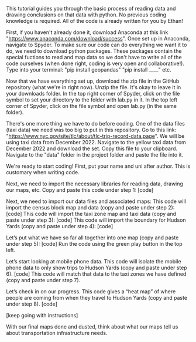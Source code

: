 This tutorial guides you through the basic process of reading data and drawing conclusions on that data with python. 
No previous coding knowledge is required. All of the code is already written for you by Ethan!

First, if you haven't already done it, download Anaconda at this link "https://www.anaconda.com/download/success".
Once set up in Anaconda, navigate to Spyder.
To make sure our code can do everything we want it to do, we need to download python packages.
    These packages contain the special fuctions to read and map data so we don't have to write all of the code ourselves (when done right, coding is very open and collaborative!).
Type into your terminal:
    "pip install geopandas"
    "pip install ____"
    etc.

Now that we have everything set up, download the zip file in the GitHub repository (what we're in right now).
Unzip the file. It's okay to leave it in your downloads folder.
In the top right corner of Spyder, click on the file symbol to set your directory to the folder with lab.py in it.
In the top left corner of Spyder, click on the file symbol and open lab.py (in the same folder).

There's one more thing we have to do before coding. One of the data files (taxi data) we need was too big to put in this repository.
Go to this link: "https://www.nyc.gov/site/tlc/about/tlc-trip-record-data.page". 
We will be using taxi data from December 2022. Navigate to the yellow taxi data from December 2022 and download the set. 
Copy this file to your clipboard. Navigate to the "data" folder in the project folder and paste the file into it. 

We're ready to start coding! 
First, put your name and uni after author. This is customary when writing code. 

Next, we need to import the necessary libraries for reading data, drawing our maps, etc.
Copy and paste this code under step 1:
[code]

Next, we need to import our data files and associated maps:
    This code will import the census block map and data (copy and paste under step 2):
        [code]
    This code will import the taxi zone map and taxi data (copy and paste under step 3):
        [code]
    This code will import the boundary for Hudson Yards (copy and paste under step 4):
        [code]

Let’s put what we have so far all together into one map (copy and paste under step 5):
    [code] 
Run the code using the green play button in the top left. 

Let’s start looking at mobile phone data. 
    This code will isolate the mobile phone data to only show trips to Hudson Yards (copy and paste under step 6).
        [code]
    This code will match that data to the taxi zones we have defined (copy and paste under step 7). 

Let’s check in on our progress.
    This code gives a “heat map” of where people are coming from when they travel to Hudson Yards (copy and paste under step 8). 
         [code]

[keep going with instructions]



With our final maps done and dusted, think about what our maps tell us about transportation infrastructure needs.



    

